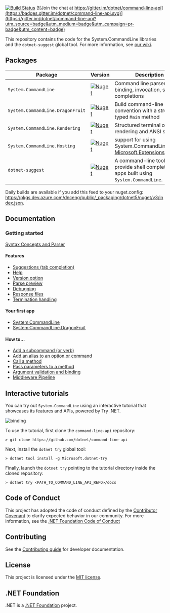 

[![Build Status](https://dev.azure.com/dnceng/public/_apis/build/status/dotnet/command-line-api/command-line-api?branchName=main)](https://dev.azure.com/dnceng/public/_build/latest?definitionId=337&branchName=main) [![Join the chat at https://gitter.im/dotnet/command-line-api](https://badges.gitter.im/dotnet/command-line-api.svg)](https://gitter.im/dotnet/command-line-api?utm_source=badge&utm_medium=badge&utm_campaign=pr-badge&utm_content=badge)

This repository contains the code for the System.CommandLine libraries and the `dotnet-suggest` global tool. For more information, see [our wiki](https://github.com/dotnet/command-line-api/wiki).

## Packages

Package                          | Version                                                                                                                                     | Description
---------------------------------| ------------------------------------------------------------------------------------------------------------------------------------------- | -----------------------------
`System.CommandLine`             | [![Nuget](https://img.shields.io/nuget/v/System.CommandLine.svg)](https://nuget.org/packages/System.CommandLine)                            | Command line parser, model binding, invocation, shell completions
`System.CommandLine.DragonFruit` | [![Nuget](https://img.shields.io/nuget/v/System.CommandLine.DragonFruit.svg)](https://nuget.org/packages/System.CommandLine.DragonFruit)    | Build command-line apps by convention with a strongly-typed `Main` method
`System.CommandLine.Rendering`   | [![Nuget](https://img.shields.io/nuget/v/System.CommandLine.Rendering.svg)](https://nuget.org/packages/System.CommandLine.Rendering)        | Structured terminal output rendering and ANSI support
`System.CommandLine.Hosting`     | [![Nuget](https://img.shields.io/nuget/v/System.CommandLine.Hosting.svg)](https://nuget.org/packages/System.CommandLine.Hosting)            | support for using System.CommandLine with [Microsoft.Extensions.Hosting](https://www.nuget.org/packages/Microsoft.Extensions.Hosting/)
`dotnet-suggest`                 | [![Nuget](https://img.shields.io/nuget/v/dotnet-suggest.svg)](https://nuget.org/packages/dotnet-suggest)                                    | A command-line tool to provide shell completions for apps built using `System.CommandLine`.

Daily builds are available if you add this feed to your nuget.config: https://pkgs.dev.azure.com/dnceng/public/_packaging/dotnet5/nuget/v3/index.json.

## Documentation

### Getting started

[Syntax Concepts and Parser](docs/Syntax-Concepts-and-Parser.md)

#### Features
* [Suggestions (tab completion)](docs/Features-overview.md#Suggestions)
* [Help](docs/Features-overview.md#Help)
* [Version option](docs/Features-overview.md#version-option)
* [Parse preview](docs/Features-overview.md#parse-preview)
* [Debugging](docs/Features-overview.md#debugging)
* [Response files](docs/Features-overview.md#Response-files)
* [Termination handling](docs/Process-termination-handling.md)

#### Your first app
* [System.CommandLine](docs/Your-first-app-with-System-CommandLine.md)
* [System.CommandLine.DragonFruit](docs/Your-first-app-with-System-CommandLine-DragonFruit.md)

#### How to...

* [Add a subcommand (or verb)](docs/How-To.md#Add-a-subcommand)
* [Add an alias to an option or command](docs/How-To.md#Add-an-alias-to-an-option-or-command)
* [Call a method](docs/How-To.md#Call-a-method)
* [Pass parameters to a method](docs/How-To.md#Pass-parameters-to-a-method)
* [Argument validation and binding](docs/How-To.md#Argument-validation-and-binding)
* [Middleware Pipeline](docs/How-To.md#Middleware-Pipeline)

## Interactive tutorials

You can try out `System.CommandLine` using an interactive tutorial that showcases its features and APIs, powered by Try .NET.

![binding](https://user-images.githubusercontent.com/547415/58752436-905aa880-8463-11e9-9ab7-c2a8136b0a93.gif)

To use the tutorial, first clone the `command-line-api` repository:

```console
> git clone https://github.com/dotnet/command-line-api
```

Next, install the `dotnet try` global tool:

```console
> dotnet tool install -g Microsoft.dotnet-try
```

Finally, launch the `dotnet try` pointing to the tutorial directory inside the cloned repository:

```console
> dotnet try <PATH_TO_COMMAND_LINE_API_REPO>/docs
```

## Code of Conduct

This project has adopted the code of conduct defined by the [Contributor Covenant](https://www.contributor-covenant.org/) to clarify expected behavior in our community. For more information, see the [.NET Foundation Code of Conduct](https://www.dotnetfoundation.org/code-of-conduct)

## Contributing

See the [Contributing guide](CONTRIBUTING.md) for developer documentation.

## License

This project is licensed under the [MIT license](LICENSE.md).

## .NET Foundation

.NET is a [.NET Foundation](http://www.dotnetfoundation.org/projects) project.
